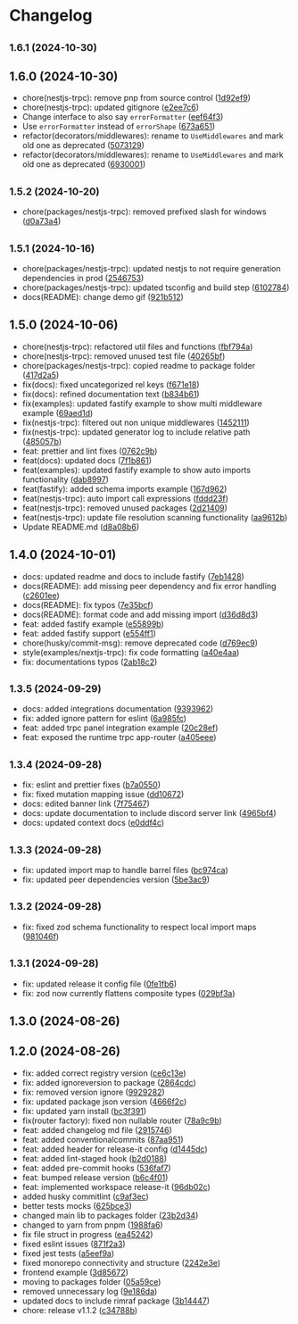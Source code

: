 # Changelog

## <small>1.6.1 (2024-10-30)</small>

## 1.6.0 (2024-10-30)

* chore(nestjs-trpc): remove pnp from source control ([1d92ef9](https://github.com/KevinEdry/nestjs-trpc/commit/1d92ef9))
* chore(nestjs-trpc): updated gitignore ([e2ee7c6](https://github.com/KevinEdry/nestjs-trpc/commit/e2ee7c6))
* Change interface to also say `errorFormatter` ([eef64f3](https://github.com/KevinEdry/nestjs-trpc/commit/eef64f3))
* Use `errorFormatter` instead of `errorShape` ([673a651](https://github.com/KevinEdry/nestjs-trpc/commit/673a651))
* refactor(decorators/middlewares): rename to `UseMiddlewares` and mark old one as deprecated ([5073129](https://github.com/KevinEdry/nestjs-trpc/commit/5073129))
* refactor(decorators/middlewares): rename to `UseMiddlewares` and mark old one as deprecated ([6930001](https://github.com/KevinEdry/nestjs-trpc/commit/6930001))

## <small>1.5.2 (2024-10-20)</small>

* chore(packages/nestjs-trpc): removed prefixed slash for windows ([d0a73a4](https://github.com/KevinEdry/nestjs-trpc/commit/d0a73a4))

## <small>1.5.1 (2024-10-16)</small>

* chore(packages/nestjs-trpc): updated nestjs to not require generation dependencies in prod ([2546753](https://github.com/KevinEdry/nestjs-trpc/commit/2546753))
* chore(packages/nestjs-trpc): updated tsconfig and build step ([6102784](https://github.com/KevinEdry/nestjs-trpc/commit/6102784))
* docs(README): change demo gif ([921b512](https://github.com/KevinEdry/nestjs-trpc/commit/921b512))

## 1.5.0 (2024-10-06)

* chore(nestjs-trpc): refactored util files and functions ([fbf794a](https://github.com/KevinEdry/nestjs-trpc/commit/fbf794a))
* chore(nestjs-trpc): removed unused test file ([40265bf](https://github.com/KevinEdry/nestjs-trpc/commit/40265bf))
* chore(packages/nestjs-trpc): copied readme to package folder ([417d2a5](https://github.com/KevinEdry/nestjs-trpc/commit/417d2a5))
* fix(docs): fixed uncategorized rel keys ([f671e18](https://github.com/KevinEdry/nestjs-trpc/commit/f671e18))
* fix(docs): refined documentation text ([b834b61](https://github.com/KevinEdry/nestjs-trpc/commit/b834b61))
* fix(examples): updated fastify example to show multi middleware example ([69aed1d](https://github.com/KevinEdry/nestjs-trpc/commit/69aed1d))
* fix(nestjs-trpc): filtered out non unique middlewares ([1452111](https://github.com/KevinEdry/nestjs-trpc/commit/1452111))
* fix(nestjs-trpc): updated generator log to include relative path ([485057b](https://github.com/KevinEdry/nestjs-trpc/commit/485057b))
* feat: prettier and lint fixes ([0762c9b](https://github.com/KevinEdry/nestjs-trpc/commit/0762c9b))
* feat(docs): updated docs ([7f1b861](https://github.com/KevinEdry/nestjs-trpc/commit/7f1b861))
* feat(examples): updated fastify example to show auto imports functionality ([dab8997](https://github.com/KevinEdry/nestjs-trpc/commit/dab8997))
* feat(fastify): added schema imports example ([167d962](https://github.com/KevinEdry/nestjs-trpc/commit/167d962))
* feat(nestjs-trpc): auto import call expressions ([fddd23f](https://github.com/KevinEdry/nestjs-trpc/commit/fddd23f))
* feat(nestjs-trpc): removed unused packages ([2d21409](https://github.com/KevinEdry/nestjs-trpc/commit/2d21409))
* feat(nestjs-trpc): update file resolution scanning functionality ([aa9612b](https://github.com/KevinEdry/nestjs-trpc/commit/aa9612b))
* Update README.md ([d8a08b6](https://github.com/KevinEdry/nestjs-trpc/commit/d8a08b6))

## 1.4.0 (2024-10-01)

* docs: updated readme and docs to include fastify ([7eb1428](https://github.com/KevinEdry/nestjs-trpc/commit/7eb1428))
* docs(README): add missing peer dependency and fix error handling ([c2601ee](https://github.com/KevinEdry/nestjs-trpc/commit/c2601ee))
* docs(README): fix typos ([7e35bcf](https://github.com/KevinEdry/nestjs-trpc/commit/7e35bcf))
* docs(README): format code and add missing import ([d36d8d3](https://github.com/KevinEdry/nestjs-trpc/commit/d36d8d3))
* feat: added fastify example ([e55899b](https://github.com/KevinEdry/nestjs-trpc/commit/e55899b))
* feat: added fastify support ([e554ff1](https://github.com/KevinEdry/nestjs-trpc/commit/e554ff1))
* chore(husky/commit-msg): remove deprecated code ([d769ec9](https://github.com/KevinEdry/nestjs-trpc/commit/d769ec9))
* style(examples/nextjs-trpc): fix code formatting ([a40e4aa](https://github.com/KevinEdry/nestjs-trpc/commit/a40e4aa))
* fix: documentations typos ([2ab18c2](https://github.com/KevinEdry/nestjs-trpc/commit/2ab18c2))

## <small>1.3.5 (2024-09-29)</small>

* docs: added integrations documentation ([9393962](https://github.com/KevinEdry/nestjs-trpc/commit/9393962))
* fix: added ignore pattern for eslint ([6a985fc](https://github.com/KevinEdry/nestjs-trpc/commit/6a985fc))
* feat: added trpc panel integration example ([20c28ef](https://github.com/KevinEdry/nestjs-trpc/commit/20c28ef))
* feat: exposed the runtime trpc app-router ([a405eee](https://github.com/KevinEdry/nestjs-trpc/commit/a405eee))

## <small>1.3.4 (2024-09-28)</small>

* fix: eslint and prettier fixes ([b7a0550](https://github.com/KevinEdry/nestjs-trpc/commit/b7a0550))
* fix: fixed mutation mapping issue ([dd10672](https://github.com/KevinEdry/nestjs-trpc/commit/dd10672))
* docs: edited banner link ([7f75467](https://github.com/KevinEdry/nestjs-trpc/commit/7f75467))
* docs: update documentation to include discord server link ([4965bf4](https://github.com/KevinEdry/nestjs-trpc/commit/4965bf4))
* docs: updated context docs ([e0ddf4c](https://github.com/KevinEdry/nestjs-trpc/commit/e0ddf4c))

## <small>1.3.3 (2024-09-28)</small>

* fix: updated import map to handle barrel files ([bc974ca](https://github.com/KevinEdry/nestjs-trpc/commit/bc974ca))
* fix: updated peer dependencies version ([5be3ac9](https://github.com/KevinEdry/nestjs-trpc/commit/5be3ac9))

## <small>1.3.2 (2024-09-28)</small>

* fix: fixed zod schema functionality to respect local import maps ([981046f](https://github.com/KevinEdry/nestjs-trpc/commit/981046f))

## <small>1.3.1 (2024-09-28)</small>

* fix: updated release it config file ([0fe1fb6](https://github.com/KevinEdry/nestjs-trpc/commit/0fe1fb6))
* fix: zod now currently flattens composite types ([029bf3a](https://github.com/KevinEdry/nestjs-trpc/commit/029bf3a))

## 1.3.0 (2024-08-26)

## 1.2.0 (2024-08-26)

* fix: added correct registry version ([ce6c13e](https://github.com/KevinEdry/nestjs-trpc/commit/ce6c13e))
* fix: added ignoreversion to package ([2864cdc](https://github.com/KevinEdry/nestjs-trpc/commit/2864cdc))
* fix: removed version ignore ([9929282](https://github.com/KevinEdry/nestjs-trpc/commit/9929282))
* fix: updated package json version ([4666f2c](https://github.com/KevinEdry/nestjs-trpc/commit/4666f2c))
* fix: updated yarn install ([bc3f391](https://github.com/KevinEdry/nestjs-trpc/commit/bc3f391))
* fix(router factory): fixed non nullable router ([78a9c9b](https://github.com/KevinEdry/nestjs-trpc/commit/78a9c9b))
* feat: added changelog md file ([2915746](https://github.com/KevinEdry/nestjs-trpc/commit/2915746))
* feat: added conventionalcommits ([87aa951](https://github.com/KevinEdry/nestjs-trpc/commit/87aa951))
* feat: added header for release-it config ([d1445dc](https://github.com/KevinEdry/nestjs-trpc/commit/d1445dc))
* feat: added lint-staged hook ([b2d0188](https://github.com/KevinEdry/nestjs-trpc/commit/b2d0188))
* feat: added pre-commit hooks ([536faf7](https://github.com/KevinEdry/nestjs-trpc/commit/536faf7))
* feat: bumped release version ([b6c4f01](https://github.com/KevinEdry/nestjs-trpc/commit/b6c4f01))
* feat: implemented workspace release-it ([96db02c](https://github.com/KevinEdry/nestjs-trpc/commit/96db02c))
* added husky commitlint ([c9af3ec](https://github.com/KevinEdry/nestjs-trpc/commit/c9af3ec))
* better tests mocks ([625bce3](https://github.com/KevinEdry/nestjs-trpc/commit/625bce3))
* changed main lib to packages folder ([23b2d34](https://github.com/KevinEdry/nestjs-trpc/commit/23b2d34))
* changed to yarn from pnpm ([1988fa6](https://github.com/KevinEdry/nestjs-trpc/commit/1988fa6))
* fix file struct in progress ([ea45242](https://github.com/KevinEdry/nestjs-trpc/commit/ea45242))
* fixed eslint issues ([871f2a3](https://github.com/KevinEdry/nestjs-trpc/commit/871f2a3))
* fixed jest tests ([a5eef9a](https://github.com/KevinEdry/nestjs-trpc/commit/a5eef9a))
* fixed monorepo connectivity and structure ([2242e3e](https://github.com/KevinEdry/nestjs-trpc/commit/2242e3e))
* frontend example ([3d85672](https://github.com/KevinEdry/nestjs-trpc/commit/3d85672))
* moving to packages folder ([05a59ce](https://github.com/KevinEdry/nestjs-trpc/commit/05a59ce))
* removed unnecessary log ([9e186da](https://github.com/KevinEdry/nestjs-trpc/commit/9e186da))
* updated docs to include rimraf package ([3b14447](https://github.com/KevinEdry/nestjs-trpc/commit/3b14447))
* chore: release v1.1.2 ([c34788b](https://github.com/KevinEdry/nestjs-trpc/commit/c34788b))
